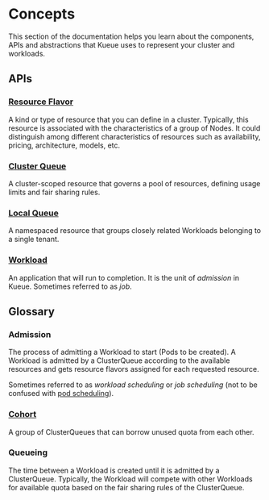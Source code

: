 # Concepts

This section of the documentation helps you learn about the components, APIs and
abstractions that Kueue uses to represent your cluster and workloads.

## APIs

### [Resource Flavor](resource_flavor.md)

A kind or type of resource that you can define in a cluster. Typically,
this resource is associated with the characteristics of a group of Nodes. 
It could distinguish among different characteristics of resources such as 
availability, pricing, architecture, models, etc.

### [Cluster Queue](cluster_queue.md)

A cluster-scoped resource that governs a pool of resources, defining usage
limits and fair sharing rules.

### [Local Queue](local_queue.md)

A namespaced resource that groups closely related Workloads belonging to a
single tenant.

### [Workload](workload.md)

An application that will run to completion. It is the unit of _admission_ in
Kueue. Sometimes referred to as _job_.

## Glossary

### Admission

The process of admitting a Workload to start (Pods to be created). A Workload
is admitted by a ClusterQueue according to the available resources and gets
resource flavors assigned for each requested resource.

Sometimes referred to as _workload scheduling_ or _job scheduling_
(not to be confused with [pod scheduling](https://kubernetes.io/docs/concepts/scheduling-eviction/assign-pod-node/)).

### [Cohort](cluster_queue.md#cohort)

A group of ClusterQueues that can borrow unused quota from each other.

### Queueing

The time between a Workload is created until it is admitted by a ClusterQueue.
Typically, the Workload will compete with other Workloads for available
quota based on the fair sharing rules of the ClusterQueue.
